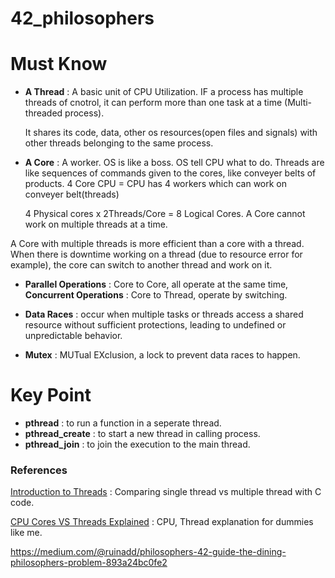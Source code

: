 # 42_philosophers

# Must Know
* **A Thread** : A basic unit of CPU Utilization. IF a process has multiple threads of cnotrol, it can perform more than one task at a time (Multi-threaded process).

  It shares its code, data, other os resources(open files and signals) with other threads belonging to the same process.

* **A Core** : A worker. OS is like a boss. OS tell CPU what to do. Threads are like sequences of commands given to the cores, like conveyer belts of products. 4 Core CPU = CPU has 4 workers which can work on conveyer belt(threads)

  4 Physical cores x 2Threads/Core = 8 Logical Cores. A Core cannot work on multiple threads at a time.

A Core with multiple threads is more efficient than a core with a thread. When there is downtime working on a thread (due to resource error for example), the core can switch to another thread and work on it.
* **Parallel Operations** : Core to Core, all operate at the same time, **Concurrent Operations** : Core to Thread, operate by switching.

* **Data Races** : occur when multiple tasks or threads access a shared resource without sufficient protections, leading to undefined or unpredictable behavior.

* **Mutex** : MUTual EXclusion, a lock to prevent data races to happen.

# Key Point
* **pthread** : to run a function in a seperate thread.
* **pthread_create** : to start a new thread in calling process.
* **pthread_join** : to join the execution to the main thread.
### References
[Introduction to Threads](https://www.youtube.com/watch?v=ldJ8WGZVXZk) : Comparing single thread vs multiple thread with C code.

[CPU Cores VS Threads Explained](https://www.youtube.com/watch?v=hwTYDQ0zZOw) : CPU, Thread explanation for dummies like me.

https://medium.com/@ruinadd/philosophers-42-guide-the-dining-philosophers-problem-893a24bc0fe2
